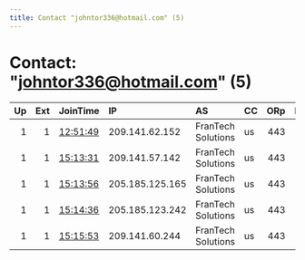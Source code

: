 ```yaml
---
title: Contact "johntor336@hotmail.com" (5)
---
```


# Contact: "johntor336@hotmail.com" (5)

|   Up |   Ext | JoinTime                                                                                            | IP              | AS                 | CC   |   ORp |   Dirp | OS    | Version   | Nickname   |   eFamMembers |
|-----:|------:|:----------------------------------------------------------------------------------------------------|:----------------|:-------------------|:-----|------:|-------:|:------|:----------|:-----------|--------------:|
|    1 |     1 | [12:51:49](https://metrics.torproject.org/rs.html#details/9A12BB709EC18CE1E0C7B40A02CAAB937878B4A3) | 209.141.62.152  | FranTech Solutions | us   |   443 |      0 | Linux | 0.3.5.8   | Unnamed    |           153 |
|    1 |     1 | [15:13:31](https://metrics.torproject.org/rs.html#details/7A9D0D0AEEDC0A18BB0B18D84FD12D96613F905D) | 209.141.57.142  | FranTech Solutions | us   |   443 |      0 | Linux | 0.3.5.8   | Unnamed    |           153 |
|    1 |     1 | [15:13:56](https://metrics.torproject.org/rs.html#details/FFDA3165D3392D24CE019212F500A37626BB3852) | 205.185.125.165 | FranTech Solutions | us   |   443 |      0 | Linux | 0.3.5.8   | Unnamed    |           153 |
|    1 |     1 | [15:14:36](https://metrics.torproject.org/rs.html#details/DBB12CBD3AF5FD00D6C31089E08BEDDE90E1F829) | 205.185.123.242 | FranTech Solutions | us   |   443 |      0 | Linux | 0.3.5.8   | Unnamed    |           153 |
|    1 |     1 | [15:15:53](https://metrics.torproject.org/rs.html#details/4A0EF26BC79821ED8DE563A9F96571E9F6EFC800) | 209.141.60.244  | FranTech Solutions | us   |   443 |      0 | Linux | 0.3.5.8   | Unnamed    |           153 |

